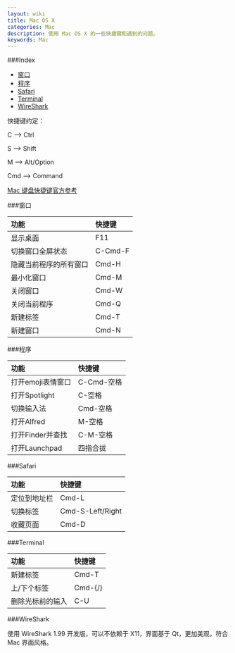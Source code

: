 ```yaml
---
layout: wiki
title: Mac OS X
categories: Mac
description: 使用 Mac OS X 的一些快捷键和遇到的问题。
keywords: Mac
---
```


###Index
* [窗口](#窗口)
* [程序](#程序)
* [Safari](#safari)
* [Terminal](#terminal)
* [WireShark](#WireShark)

快捷键约定：

C --> Ctrl

S --> Shift

M --> Alt/Option

Cmd --> Command

[Mac 键盘快捷键官方参考](https://support.apple.com/zh-cn/HT201236)

###窗口

|功能|快捷键|
|:---|:---|
|显示桌面|F11|
|切换窗口全屏状态|C-Cmd-F|
|隐藏当前程序的所有窗口|Cmd-H|
|最小化窗口|Cmd-M|
|关闭窗口|Cmd-W|
|关闭当前程序|Cmd-Q|
|新建标签|Cmd-T|
|新建窗口|Cmd-N|

###程序

|功能|快捷键|
|:---|:---|
|打开emoji表情窗口|C-Cmd-空格|
|打开Spotlight|C-空格|
|切换输入法|Cmd-空格|
|打开Alfred|M-空格|
|打开Finder并查找|C-M-空格|
|打开Launchpad|四指合拢|

###Safari

|功能|快捷键|
|:---|:---|
|定位到地址栏|Cmd-L|
|切换标签|Cmd-S-Left/Right|
|收藏页面|Cmd-D|

###Terminal

|功能|快捷键|
|:---|:---|
|新建标签|Cmd-T|
|上/下个标签|Cmd-{/}|
|删除光标前的输入|C-U|

###WireShark

使用 WireShark 1.99 开发版，可以不依赖于 X11，界面基于 Qt，更加美观，符合 Mac 界面风格。

